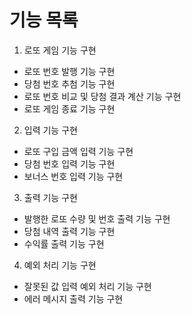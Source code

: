 # 기능 목록

1. 로또 게임 기능 구현

- 로또 번호 발행 기능 구현
- 당첨 번호 추첨 기능 구현
- 로또 번호 비교 및 당첨 결과 계산 기능 구현
- 로또 게임 종료 기능 구현

2. 입력 기능 구현

- 로또 구입 금액 입력 기능 구현
- 당첨 번호 입력 기능 구현
- 보너스 번호 입력 기능 구현

3. 출력 기능 구현

- 발행한 로또 수량 및 번호 출력 기능 구현
- 당첨 내역 출력 기능 구현
- 수익률 출력 기능 구현

4. 예외 처리 기능 구현

- 잘못된 값 입력 예외 처리 기능 구현
- 에러 메시지 출력 기능 구현
